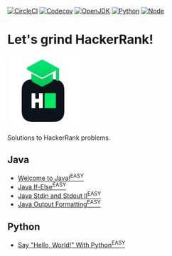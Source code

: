 [![CircleCI](https://img.shields.io/circleci/build/gh/hanggrian/grind-hackerrank)](https://app.circleci.com/pipelines/github/hanggrian/grind-hackerrank/)
[![Codecov](https://img.shields.io/codecov/c/gh/hanggrian/grind-hackerrank)](https://app.codecov.io/gh/hanggrian/grind-hackerrank/)
[![OpenJDK](https://img.shields.io/badge/java-1.8+-f80000)](https://docs.oracle.com/javase/8/)
[![Python](https://img.shields.io/badge/python-3+-3776ab)](https://docs.python.org/3/whatsnew/3.13.html)
[![Node](https://img.shields.io/badge/node-23+-5Fa04e)](https://nodejs.org/en/blog/release/v23.9.0)

# Let's grind HackerRank!

![The project logo.](https://github.com/hanggrian/grind-hackerrank/raw/assets/logo.png)

Solutions to HackerRank problems.

## Java

- [Welcome to Java!<sup>EASY</sup>](https://hanggrian.github.io/grind-hackerrank/welcome-to-java)
- [Java If-Else<sup>EASY</sup>](https://hanggrian.github.io/grind-hackerrank/java-if-else)
- [Java Stdin and Stdout II<sup>EASY</sup>](https://hanggrian.github.io/grind-hackerrank/java-stdin-and-stdout-ii)
- [Java Output Formatting<sup>EASY</sup>](https://hanggrian.github.io/grind-hackerrank/java-output-formatting)

## Python

- [Say "Hello, World!" With Python<sup>EASY</sup>](https://hanggrian.github.io/grind-hackerrank/py-hello-world)
